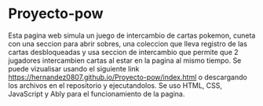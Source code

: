 # Proyecto-pow

Esta pagina web simula un juego de intercambio de cartas pokemon, cuneta con una seccion para abrir sobres, una coleccion que lleva registro de las cartas desbloqueadas y usa seccion de intercambio que permite que 2 jugadores intercambien cartas al estar en la pagina al mismo tiempo.
Se puede vizualisar usando el siguiente link https://hernandez0807.github.io/Proyecto-pow/index.html o descargando los archivos en el repositorio y ejecutandolos.
Se uso HTML, CSS, JavaScript y Ably para el funcionamiento de la pagina.
